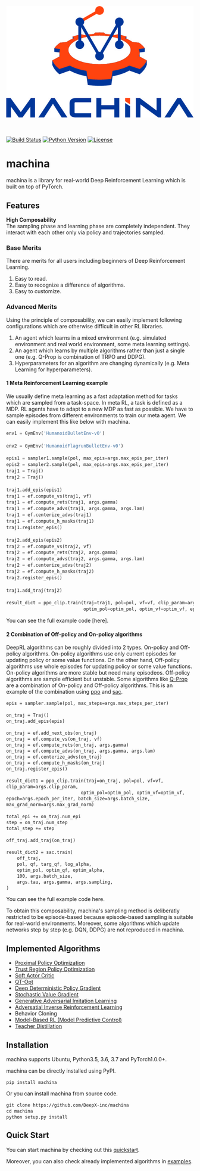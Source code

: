 <div align="center"><img src="assets/machina_logo.jpg" width="800"/></div>

<br />
<br />

[![Build Status](https://travis-ci.com/DeepX-inc/machina.svg?token=xZEqXwSaqc7xZ2saWZa2&branch=master)](https://travis-ci.com/DeepX-inc/machina)
[![Python Version](https://img.shields.io/pypi/pyversions/Django.svg)](https://github.com/DeepX-inc/machina)
[![License](https://img.shields.io/badge/license-MIT-blue.svg)](https://github.com/DeepX-inc/machina/blob/master/LICENSE)

# machina

machina is a library for real-world Deep Reinforcement Learning which is built on top of PyTorch.

## Features
**High Composability**  
The sampling phase and learning phase are completely independent. They interact with each other only via policy and trajectories sampled.

### Base Merits
There are merits for all users including beginners of Deep Reinforcement Learning.
1. Easy to read.
2. Easy to recognize a difference of algorithms.
3. Easy to customize.

### Advanced Merits
Using the principle of composability, we can easily implement following configurations which are otherwise difficult in other RL libraries.
1. An agent which learns in a mixed environment (e.g. simulated environment and real world environment, some meta learning settings).
2. An agent which learns by multiple algorithms rather than just a single one (e.g. Q-Prop is combination of TRPO and DDPG).
3. Hyperparameters for an algorithm are changing dynamically (e.g. Meta Learning for hyperparameters).

#### 1 Meta Reinforcement Learning example
We usually define meta learning as a fast adaptation method for tasks which are sampled from a task-space.
In meta RL, a task is defined as a MDP.
RL agents have to adapt to a new MDP as fast as possible.
We have to sample episodes from different environments to train our meta agent.
We can easily implement this like below with machina.

```python:run_mixed_env.py
env1 = GymEnv('HumanoidBulletEnv-v0')

env2 = GymEnv('HumanoidFlagrunBulletEnv-v0')

epis1 = sampler1.sample(pol, max_epis=args.max_epis_per_iter)
epis2 = sampler2.sample(pol, max_epis=args.max_epis_per_iter)
traj1 = Traj()
traj2 = Traj()

traj1.add_epis(epis1)
traj1 = ef.compute_vs(traj1, vf)
traj1 = ef.compute_rets(traj1, args.gamma)
traj1 = ef.compute_advs(traj1, args.gamma, args.lam)
traj1 = ef.centerize_advs(traj1)
traj1 = ef.compute_h_masks(traj1)
traj1.register_epis()

traj2.add_epis(epis2)
traj2 = ef.compute_vs(traj2, vf)
traj2 = ef.compute_rets(traj2, args.gamma)
traj2 = ef.compute_advs(traj2, args.gamma, args.lam)
traj2 = ef.centerize_advs(traj2)
traj2 = ef.compute_h_masks(traj2)
traj2.register_epis()

traj1.add_traj(traj2)

result_dict = ppo_clip.train(traj=traj1, pol=pol, vf=vf, clip_param=args.clip_param,
                             optim_pol=optim_pol, optim_vf=optim_vf, epoch=args.epoch_per_iter, batch_size=args.batch_size, max_grad_norm=args.max_grad_norm)
```

You can see the full example code [here].

#### 2 Combination of Off-policy and On-policy algorithms
DeepRL algorithms can be roughly divided into 2 types.
On-policy and Off-policy algorithms.
On-policy algorithms use only current episodes for updating policy or some value functions.
On the other hand, Off-policy algorithms use whole episodes for updating policy or some value functions.
On-policy algorithms are more stable but need many episodeos.
Off-policy algorithms are sample efficient but unstable.
Some algorithms like [Q-Prop](https://arxiv.org/abs/1611.02247) are a combination of On-policy and Off-policy algorithms.
This is an example of the combination using [ppo](https://arxiv.org/abs/1707.06347) and [sac](https://arxiv.org/abs/1801.01290).

```
epis = sampler.sample(pol, max_steps=args.max_steps_per_iter)

on_traj = Traj()
on_traj.add_epis(epis)

on_traj = ef.add_next_obs(on_traj)
on_traj = ef.compute_vs(on_traj, vf)
on_traj = ef.compute_rets(on_traj, args.gamma)
on_traj = ef.compute_advs(on_traj, args.gamma, args.lam)
on_traj = ef.centerize_advs(on_traj)
on_traj = ef.compute_h_masks(on_traj)
on_traj.register_epis()

result_dict1 = ppo_clip.train(traj=on_traj, pol=pol, vf=vf, clip_param=args.clip_param,
                            optim_pol=optim_pol, optim_vf=optim_vf, epoch=args.epoch_per_iter, batch_size=args.batch_size, max_grad_norm=args.max_grad_norm)

total_epi += on_traj.num_epi
step = on_traj.num_step
total_step += step

off_traj.add_traj(on_traj)

result_dict2 = sac.train(
    off_traj,
    pol, qf, targ_qf, log_alpha,
    optim_pol, optim_qf, optim_alpha,
    100, args.batch_size,
    args.tau, args.gamma, args.sampling,
)
```

You can see the full example code here.

To obtain this composability, machina's sampling method is deliberatly restricted to be episode-based because episode-based sampling is suitable for real-world environments. Moreover, some algorithms which update networks step by step (e.g. DQN, DDPG) are not reproduced in machina.


## Implemented Algorithms

+ [Proximal Policy Optimization](https://arxiv.org/abs/1707.06347)
+ [Trust Region Policy Optimization](https://arxiv.org/abs/1502.05477)
+ [Soft Actor Critic](https://arxiv.org/abs/1801.01290)
+ [QT-Opt](https://arxiv.org/abs/1806.10293)
+ [Deep Deterministic Policy Gradient](https://arxiv.org/abs/1509.02971)
+ [Stochastic Value Gradient](https://arxiv.org/abs/1510.09142)
+ [Generative Adversarial Imitation Learning](https://arxiv.org/abs/1606.03476)
+ [Adversatial Inverse Reinforcement Learning](https://arxiv.org/abs/1710.11248)
+ Behavior Cloning
+ [Model-Based RL (Model Predictive Control)](https://arxiv.org/abs/1708.02596)
+ [Teacher Distillation](https://arxiv.org/abs/1902.02186)


## Installation

machina supports Ubuntu, Python3.5, 3.6, 3.7 and PyTorch1.0.0+.

machina can be directly installed using PyPI.
```
pip install machina
```

Or you can install machina from source code.
```
git clone https://github.com/DeepX-inc/machina
cd machina
python setup.py install
```

## Quick Start
You can start machina by checking out this [quickstart](https://github.com/DeepX-inc/machina/tree/master/example/quickstart).

Moreover, you can also check already implemented algorithms in [examples](https://github.com/DeepX-inc/machina/tree/master/example).

